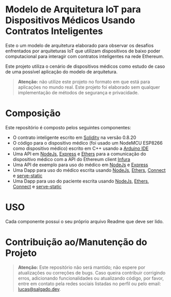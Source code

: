 # Modelo de Arquitetura IoT para Dispositivos Médicos Usando Contratos Inteligentes

Este o um modelo de arquitetura elaborado para observar os desafios enfrentados por arquiteturas IoT que utilizam dispositivos de baixo poder computacional para interagir com contratos inteligentes na rede Ethereum.

Este projeto utiliza o cenário de dispositivos médicos como estudo de caso de uma possível aplicação do modelo de arquitetura.

> **Atenção:** não utilize este projeto no formato em que está para aplicações no mundo real. Este projeto foi elaborado sem qualquer implementação de métodos de segurança e privacidade.

# Composição

Este repositório é composto pelos seguintes componentes:

* O contrato inteligente escrito em [Solidity](https://soliditylang.org) na versão 0.8.20
* O código para o dispositivo médico (foi usado um NodeMCU ESP8266 como dispositivo médico) escrito em C++ usando a [Arduino IDE](https://docs.arduino.cc/software/ide-v2)
* Uma API em [NodeJs](https://nodejs.org/en), [Express](https://expressjs.com) e [Ethers](https://ethers.org) para a comunicação do dispositivo médico com a API do Ethereum client [Infura](https://www.infura.io)
* Uma API de exemplo para uso do médico em [NodeJs](https://nodejs.org/en) e [Express](https://expressjs.com)
* Uma Dapp para uso do médico escrita usando [NodeJs](https://nodejs.org/en), [Ethers](https://ethers.org), [Connect](https://github.com/senchalabs/connect) e [serve-static](https://github.com/expressjs/serve-static)
* Uma Dapp para uso do paciente escrita usando [NodeJs](https://nodejs.org/en), [Ethers](https://ethers.org), [Connect](https://github.com/senchalabs/connect) e [serve-static](https://github.com/expressjs/serve-static)

# USO

Cada componente possui o seu próprio arquivo Readme que deve ser lido.

# Contribuição ao/Manutenção do Projeto

> **Atenção:** Este repositório não será mantido; não espere por atualizações ou correções de bugs. Caso queira contribuir corrigindo erros, adicionando funcionalidades ou atualizando código, por favor, entre em contato pela redes sociais listadas no perfil ou pelo email: [lucas@salgado.dev](lucas@salgado.dev).